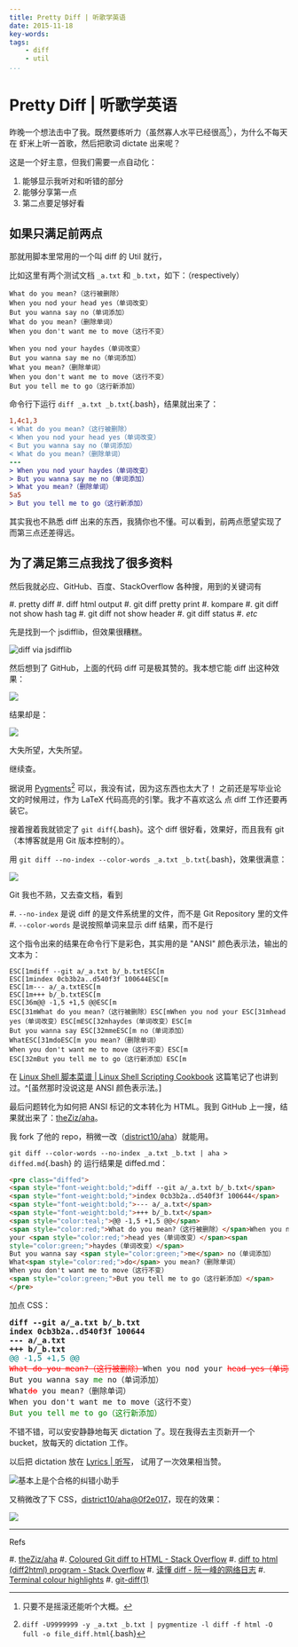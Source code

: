```yaml
---
title: Pretty Diff | 听歌学英语
date: 2015-11-18
key-words:
tags:
    - diff
    - util
...
```


Pretty Diff | 听歌学英语
========================

昨晚一个想法击中了我。既然要练听力（虽然寡人水平已经很高[^fallback]），为什么不每天在
虾米上听一首歌，然后把歌词 dictate 出来呢？

[^fallback]: 只要不是摇滚还能听个大概。

这是一个好主意，但我们需要一点自动化：

1. 能够显示我听对和听错的部分
2. 能够分享第一点
3. 第二点要足够好看

如果只满足前两点
----------------

那就用脚本里常用的一个叫 diff 的 Util 就行，

比如这里有两个测试文档 `_a.txt` 和 `_b.txt`，如下：（respectively）

```tzx-bigquote
What do you mean?（这行被删除）
When you nod your head yes（单词改变）
But you wanna say no（单词添加）
What do you mean?（删除单词）
When you don't want me to move（这行不变）
```

```tzx-bigquote
When you nod your haydes（单词改变）
But you wanna say me no（单词添加）
What you mean?（删除单词）
When you don't want me to move（这行不变）
But you tell me to go（这行新添加）
```

命令行下运行 `diff _a.txt _b.txt`{.bash}，结果就出来了：

```diff
1,4c1,3
< What do you mean?（这行被删除）
< When you nod your head yes（单词改变）
< But you wanna say no（单词添加）
< What do you mean?（删除单词）
---
> When you nod your haydes（单词改变）
> But you wanna say me no（单词添加）
> What you mean?（删除单词）
5a5
> But you tell me to go（这行新添加）
```

其实我也不熟悉 diff 出来的东西，我猜你也不懂。可以看到，前两点愿望实现了而第三点还差得远。

为了满足第三点我找了很多资料
----------------------------

然后我就必应、GitHub、百度、StackOverflow 各种搜，用到的关键词有

#. pretty diff
#. diff html output
#. git diff pretty print
#. kompare
#. git diff not show hash tag
#. git diff not show header
#. git diff status
#. *etc*

先是找到一个 jsdifflib，但效果很糟糕。

![diff via jsdifflib][jsdifflib]

然后想到了 GitHub，上面的代码 diff 可是极其赞的。我本想它能 diff 出这种效果：

![][github-diff]

结果却是：

![][github-diff-terrible]

大失所望，大失所望。

继续查。

据说用 [Pygments](http://pygments.org/)[^pygments] 可以，我没有试，因为这东西也太大了！
之前还是写毕业论文的时候用过，作为 LaTeX 代码高亮的引擎。我才不喜欢这么
点 diff 工作还要再装它。

[^pygments]: `diff -U9999999 -y _a.txt _b.txt | pygmentize -l diff -f html -O full -o file_diff.html`{.bash}

搜着搜着我就锁定了 `git diff`{.bash}。这个 diff 很好看，效果好，而且我有 git（本博客就是用 Git 版本控制的）。

用 `git diff --no-index --color-words _a.txt _b.txt`{.bash}，效果很满意：

![][git-diff]

Git 我也不熟，又去查文档，看到

#. `--no-index` 是说 diff 的是文件系统里的文件，而不是 Git Repository 里的文件
#. `--color-words` 是说按照单词来显示 diff 结果，而不是行

这个指令出来的结果在命令行下是彩色，其实用的是 "ANSI" 颜色表示法，输出的文本为：

```tzx-plain
ESC[1mdiff --git a/_a.txt b/_b.txtESC[m
ESC[1mindex 0cb3b2a..d540f3f 100644ESC[m
ESC[1m--- a/_a.txtESC[m
ESC[1m+++ b/_b.txtESC[m
ESC[36m@@ -1,5 +1,5 @@ESC[m
ESC[31mWhat do you mean?（这行被删除）ESC[mWhen you nod your ESC[31mhead yes（单词改变）ESC[mESC[32mhaydes（单词改变）ESC[m
But you wanna say ESC[32mmeESC[m no（单词添加）
WhatESC[31mdoESC[m you mean?（删除单词）
When you don't want me to move（这行不变）ESC[m
ESC[32mBut you tell me to go（这行新添加）ESC[m
```

在 [Linux Shell 脚本菜谱 | Linux Shell Scripting Cookbook](post-0024-linux-shell-scripting-cookbook.html) 这篇笔记了也讲到过。^[虽然那时没说这是 ANSI 颜色表示法。]

最后问题转化为如何把 ANSI 标记的文本转化为 HTML。我到 GitHub 上一搜，结果就出来了：[theZiz/aha](https://github.com/theZiz/aha)。

我 fork 了他的 repo，稍微一改（[district10/aha](https://github.com/district10/aha)）就能用。

`git diff --color-words --no-index _a.txt _b.txt | aha > diffed.md`{.bash} 的
运行结果是 diffed.md：

```html
<pre class="diffed">
<span style="font-weight:bold;">diff --git a/_a.txt b/_b.txt</span>
<span style="font-weight:bold;">index 0cb3b2a..d540f3f 100644</span>
<span style="font-weight:bold;">--- a/_a.txt</span>
<span style="font-weight:bold;">+++ b/_b.txt</span>
<span style="color:teal;">@@ -1,5 +1,5 @@</span>
<span style="color:red;">What do you mean?（这行被删除）</span>When you nod
your <span style="color:red;">head yes（单词改变）</span><span
style="color:green;">haydes（单词改变）</span>
But you wanna say <span style="color:green;">me</span> no（单词添加）
What<span style="color:red;">do</span> you mean?（删除单词）
When you don't want me to move（这行不变）
<span style="color:green;">But you tell me to go（这行新添加）</span>
</pre>
```

加点 CSS：

<pre class="diffed">
<span style="font-weight:bold;">diff --git a/_a.txt b/_b.txt</span>
<span style="font-weight:bold;">index 0cb3b2a..d540f3f 100644</span>
<span style="font-weight:bold;">--- a/_a.txt</span>
<span style="font-weight:bold;">+++ b/_b.txt</span>
<span style="color:teal;">@@ -1,5 +1,5 @@</span>
<span style="color:red;text-decoration:line-through;">What do you mean?（这行被删除）</span>When you nod your <span style="color:red;text-decoration:line-through;">head yes（单词改变）</span><span style="color:green;">haydes（单词改变）</span>
But you wanna say <span style="color:green;">me</span> no（单词添加）
What<span style="color:red;text-decoration:line-through;">do</span> you mean?（删除单词）
When you don't want me to move（这行不变）
<span style="color:green;">But you tell me to go（这行新添加）</span>
</pre>

不错不错，可以安安静静地每天 dictation 了。现在我得去主页新开一个 bucket，放每天的 dictation 工作。

以后把 dictation 放在 [Lyrics | 听写](lyrics.html)，
试用了一次效果相当赞。

![基本上是个合格的纠错小助手](http://gnat.qiniudn.com/dictation.png)

又稍微改了下 CSS，[district10/aha@0f2e017](https://github.com/district10/aha/commit/0f2e01732a978b94812067e9f00a06f3f8488cb1#diff-b195e3edfccd2066f031dd3d65cfea88L295)，现在的效果：

![](http://gnat.qiniudn.com/diffed/diff-new-css-2.png)

---

Refs

#. [theZiz/aha](https://github.com/theZiz/aha)
#. [Coloured Git diff to HTML - Stack Overflow](http://stackoverflow.com/questions/2013091/coloured-git-diff-to-html)
#. [diff to html (diff2html) program - Stack Overflow](http://stackoverflow.com/questions/641055/diff-to-html-diff2html-program)
#. [读懂 diff - 阮一峰的网络日志](http://www.ruanyifeng.com/blog/2012/08/how_to_read_diff.html)
#. [Terminal colour highlights](http://www.pixelbeat.org/docs/terminal_colours/)
#. [git-diff(1)](https://www.kernel.org/pub/software/scm/git/docs/git-diff.html)

[jsdifflib]: http://gnat.qiniudn.com/diffed/jsdifflib.png
[github-diff]: http://gnat.qiniudn.com/diffed/github-diff.png
[github-diff-terrible]: http://gnat.qiniudn.com/diffed/github-diff-terrible.png
[git-diff]: http://gnat.qiniudn.com/diffed/git-diff.png
